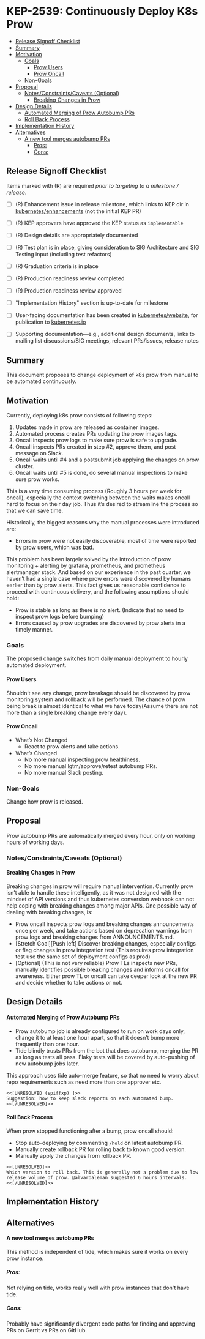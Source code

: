 # KEP-2539: Continuously Deploy K8s Prow

<!-- toc -->
- [Release Signoff Checklist](#release-signoff-checklist)
- [Summary](#summary)
- [Motivation](#motivation)
  - [Goals](#goals)
    - [Prow Users](#prow-users)
    - [Prow Oncall](#prow-oncall)
  - [Non-Goals](#non-goals)
- [Proposal](#proposal)
  - [Notes/Constraints/Caveats (Optional)](#notesconstraintscaveats-optional)
    - [Breaking Changes in Prow](#breaking-changes-in-prow)
- [Design Details](#design-details)
    - [Automated Merging of Prow Autobump PRs](#automated-merging-of-prow-autobump-prs)
    - [Roll Back Process](#roll-back-process)
- [Implementation History](#implementation-history)
- [Alternatives](#alternatives)
    - [A new tool merges autobump PRs](#a-new-tool-merges-autobump-prs)
      - [Pros:](#pros)
      - [Cons:](#cons)
<!-- /toc -->

## Release Signoff Checklist

Items marked with (R) are required *prior to targeting to a milestone / release*.

- [ ] (R) Enhancement issue in release milestone, which links to KEP dir in [kubernetes/enhancements] (not the initial KEP PR)
- [ ] (R) KEP approvers have approved the KEP status as `implementable`
- [ ] (R) Design details are appropriately documented
- [ ] (R) Test plan is in place, giving consideration to SIG Architecture and SIG Testing input (including test refactors)
- [ ] (R) Graduation criteria is in place
- [ ] (R) Production readiness review completed
- [ ] (R) Production readiness review approved
- [ ] "Implementation History" section is up-to-date for milestone
- [ ] User-facing documentation has been created in [kubernetes/website], for publication to [kubernetes.io]
- [ ] Supporting documentation—e.g., additional design documents, links to mailing list discussions/SIG meetings, relevant PRs/issues, release notes


[kubernetes.io]: https://kubernetes.io/
[kubernetes/enhancements]: https://git.k8s.io/enhancements
[kubernetes/kubernetes]: https://git.k8s.io/kubernetes
[kubernetes/website]: https://git.k8s.io/website

## Summary

This document proposes to change deployment of k8s prow from manual to be automated continuously.

## Motivation

Currently, deploying k8s prow consists of following steps:

1. Updates made in prow are released as container images.
1. Automated process creates PRs updating the prow images tags.
1. Oncall inspects prow logs to make sure prow is safe to upgrade.
1. Oncall inspects PRs created in step #2, approve them, and post message on Slack.
1. Oncall waits until #4 and a postsubmit job applying the changes on prow cluster.
1. Oncall waits until #5 is done, do several manual inspections to make sure prow works.

This is a very time consuming process (Roughly 3 hours per week for oncall), especially the context switching between the waits makes oncall hard to focus on their day job. Thus it’s desired to streamline the process so that we can save time.

Historically, the biggest reasons why the manual processes were introduced are:

- Errors in prow were not easily discoverable, most of time were reported by prow users, which was bad.

This problem has been largely solved by the introduction of prow monitoring + alerting by grafana, prometheus, and prometheus alertmanager stack. And based on our experience in the past quarter, we haven’t had a single case where prow errors were discovered by humans earlier than by prow alerts. This fact gives us reasonable confidence to proceed with continuous delivery, and the following assumptions should hold:

- Prow is stable as long as there is no alert. (Indicate that no need to inspect prow logs before bumping)
- Errors caused by prow upgrades are discovered by prow alerts in a timely manner.


### Goals

The proposed change switches from daily manual deployment to hourly automated deployment.

#### Prow Users

Shouldn’t see any change, prow breakage should be discovered by prow monitoring system and rollback will be performed. The chance of prow being break is almost identical to what we have today(Assume there are not more than a single breaking change every day).

#### Prow Oncall

- What’s Not Changed
  - React to prow alerts and take actions.
- What’s Changed
  - No more manual inspecting prow healthiness.
  - No more manual lgtm/approve/retest autobump PRs.
  - No more manual Slack posting.


### Non-Goals

Change how prow is released.


## Proposal

Prow autobump PRs are automatically merged every hour, only on working hours of working days.

### Notes/Constraints/Caveats (Optional)

#### Breaking Changes in Prow
Breaking changes in prow will require manual intervention. Currently prow isn’t able to handle these intelligently, as it was not designed with the mindset of API versions and thus kubernetes conversion webhook can not help coping with breaking changes among major APIs.
One possible way of dealing with breaking changes, is:
- Prow oncall inspects prow logs and breaking changes announcements once per week, and take actions based on deprecation warnings from prow logs and breaking changes from ANNOUNCEMENTS.md.
- [Stretch Goal][Push left] Discover breaking changes, especially configs or flag changes in prow integration test (This requires prow integration test use the same set of deployment configs as prod)
- [Optional] (This is not very reliable) Prow TLs inspects new PRs, manually identifies possible breaking changes and informs oncall for awareness. Either prow TL or oncall can take deeper look at the new PR and decide whether to take actions or  not.

## Design Details

#### Automated Merging of Prow Autobump PRs

- Prow autobump job is already configured to run on work days only, change it to at least one hour apart, so that it doesn’t bump more frequently than one hour.
- Tide blindly trusts PRs from the bot that does autobump, merging the PR as long as tests all pass. Flaky tests will be covered by auto-pushing of new autobump jobs later.

This approach uses tide auto-merge feature, so that no need to worry about repo requirements such as need more than one approver etc.

```
<<[UNRESOLVED (spiffxp) ]>>
Suggestion: how to keep slack reports on each automated bump.
<<[/UNRESOLVED]>>
```

#### Roll Back Process

When prow stopped functioning after a bump, prow oncall should:
- Stop auto-deploying by commenting `/hold` on latest autobump PR.
- Manually create rollback PR for rolling back to known good version.
- Manually apply the changes from rollback PR.

```
<<[UNRESOLVED]>>
Which version to roll back. This is generally not a problem due to low release volume of prow. @alvaroaleman suggested 6 hours intervals.
<<[/UNRESOLVED]>>
```

## Implementation History


## Alternatives


#### A new tool merges autobump PRs
This method is independent of tide, which makes sure it works on every prow instance.

##### Pros:
Not relying on tide, works really well with prow instances that don't have tide.

##### Cons:
Probably have significantly divergent code paths for finding and approving PRs on Gerrit vs PRs on GitHub.
